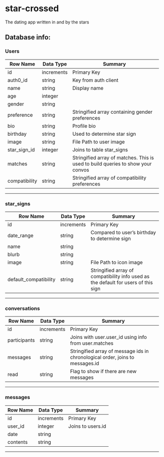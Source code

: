 # star-crossed
The dating app written in and by the stars

## Database info:
### Users 
  | Row Name | Data Type | Summary |
  | --- | --- | --- |
  | id | increments | Primary Key |
  | auth0_id | string | Key from auth client |
  | name | string | Display name |
  | age | integer | |
  | gender | string | |
  | preference | string | Stringified array containing gender preferences |
  | bio | string | Profile bio |
  | birthday | string | Used to determine star sign |
  | image | string | File Path to user image |
  | star_sign_id | integer | Joins to table star_signs |
  | matches | string | Stringified array of matches. This is used to build queries to show your convos |
  | compatibility | string | Stringified array of compatibility preferences |
  
  ---

### star_signs 
  | Row Name | Data Type | Summary |
  | --- | --- | --- |
  | id | increments | Primary Key |
  | date_range | string | Compared to user’s birthday to determine sign |
  | name | string | |
  | blurb | string | |
  | image | string | File Path to icon image |
  | default_compatibility | string | Stringified array of compatibility info used as the default for users of this sign |
  
  ---

### conversations 
  | Row Name | Data Type | Summary |
  | --- | --- | --- |
  | id | increments | Primary Key |
  | participants | string | Joins with user.user_id using info from user.matches |
  | messages | string | Stringified array of message ids in chronological order, joins to messages.id |
  | read | string | Flag to show if there are new messages |
  
  ---

### messages 
  | Row Name | Data Type | Summary |
  | --- | --- | --- |
  | id | increments | Primary Key |
  | user_id | integer | Joins to users.id |
  | date | string | |
  | contents | string | |
  
  ---
